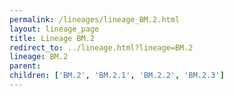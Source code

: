 ```yaml
---
permalink: /lineages/lineage_BM.2.html
layout: lineage_page
title: Lineage BM.2
redirect_to: ../lineage.html?lineage=BM.2
lineage: BM.2
parent: 
children: ['BM.2', 'BM.2.1', 'BM.2.2', 'BM.2.3']
---
```

